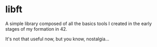 # libft

A simple library composed of all the basics tools I created in the early stages of my formation in 42.

It's not that useful now, but you know, nostalgia...
